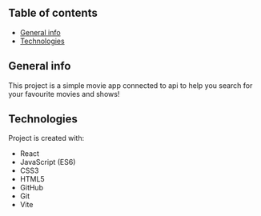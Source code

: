 ## Table of contents
* [General info](#general-info)
* [Technologies](#technologies)

## General info
This project is a simple movie app connected to api to help you search for your favourite movies and shows!

## Technologies
Project is created with:
* React
* JavaScript (ES6)
* CSS3
* HTML5
* GitHub
* Git
* Vite
